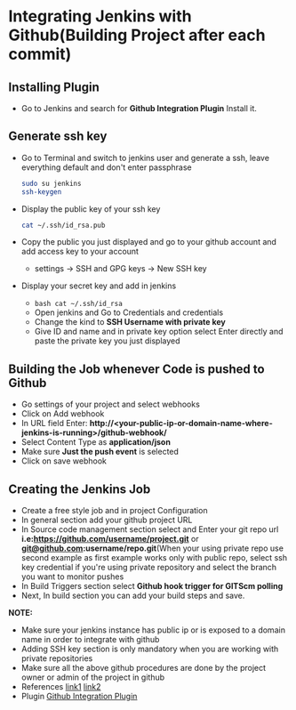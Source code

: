 # Integrating Jenkins with Github(Building Project after each commit)

## Installing Plugin
  - Go to Jenkins and search for **Github Integration Plugin** Install it.
  
## Generate ssh key 
  - Go to Terminal and switch to jenkins user and generate a ssh, leave everything default and don't enter passphrase
    ```bash
    sudo su jenkins
    ssh-keygen
    ```
  - Display the public key of your ssh key
    ```bash
    cat ~/.ssh/id_rsa.pub
    ```
  - Copy the public you just displayed and go to your github account and add access key to your account
    - settings -> SSH and GPG keys -> New SSH key
    
  - Display your secret key and add in jenkins
    - ```bash cat ~/.ssh/id_rsa```
    - Open jenkins and Go to Credentials and credentials
    - Change the kind to **SSH Username with private key**
    - Give  ID and name and in private key option select Enter directly and paste the private key you just displayed
    
## Building the Job whenever Code is pushed to Github
  - Go settings of your project and select webhooks
  - Click on Add webhook
  - In URL field Enter: **http://\<your-public-ip-or-domain-name-where-jenkins-is-running>/github-webhook/**
  - Select Content Type as **application/json**
  - Make sure **Just the push event** is selected
  - Click on save webhook
  
## Creating the Jenkins Job
  - Create a free style job and in project Configuration
  - In general section add your github project URL
  - In Source code management section select and Enter your git repo url **i.e:https://github.com/username/project.git** or **git@github.com:username/repo.git**(When your using private repo use second example as first example works only with public repo, select ssh key credential if you're using private repository and select the branch you want to monitor pushes
  - In Build Triggers section select **Github hook trigger for GITScm polling**
  - Next, In build section you can add your build steps and save.
  
**NOTE:**
  - Make sure your jenkins instance has public ip or is exposed to a domain name in order to integrate with github
  - Adding SSH key section is only mandatory when you are working with private repositories
  - Make sure all the above github procedures are done by the project owner or admin of the project in github
  - References [link1](https://youtu.be/Z3S2gMBUkBo) [link2](https://youtu.be/HTlAssPBKBs)
  - Plugin [Github Integration Plugin](https://wiki.jenkins.io/display/JENKINS/GitHub+Integration+Plugin)
